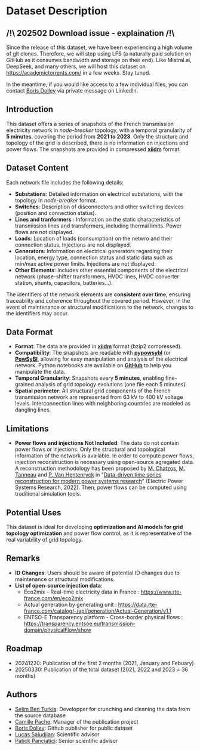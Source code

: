 # Dataset Description

## /!\ 202502 Download issue - explaination /!\

Since the release of this dataset, we have been experiencing a high volume of git clones. Therefore, we will stop using LFS (a naturally paid solution on GitHub as it consumes bandwidth and storage on their end). Like Mistral.ai, DeepSeek, and many others, we will host this dataset on https://academictorrents.com/ in a few weeks. Stay tuned.

In the meantime, if you would like access to a few individual files, you can contact [Boris Dolley](https://fr.linkedin.com/in/boris-dolley-rte) via private message on LinkedIn.

## Introduction

This dataset offers a series of snapshots of the French transmission electricity network in *node-breaker* topology, with a temporal granularity of **5 minutes**, covering the period from **2021 to 2023**. Only the structure and topology of the grid is described, there is no information on injections and power flows. The snapshots are provided in compressed **[xiidm](https://powsybl.readthedocs.io/projects/powsybl-core/en/stable/grid_exchange_formats/iidm/index.html)** format. 

## Dataset Content

Each network file includes the following details:

- **Substations**: Detailed information on electrical substations, with the topology in *node-breaker* format.
- **Switches**: Description of disconnectors and other switching devices (position and connection status).
- **Lines and tranformers** : Information on the static characteristics of transmission lines and transformers, including thermal limits. Power flows are not displayed.
- **Loads**: Location of loads (consumption) on the netwro and their connection status. Injections are not displayed.
- **Generators**: Information on electrical generators regarding their location, energy type, connection status and static data such as min/max active power limits. Injections are not displayed.
- **Other Elements**: Includes other essential components of the electrical network (phase-shifter transformers, HVDC lines, HVDC converter station, shunts, capacitors, batteries...).

The identifiers of the network elements are **consistent over time**, ensuring traceability and coherence throughout the covered period. However, in the event of maintenance or structural modifications to the network, changes to the identifiers may occur.

## Data Format

- **Format**: The data are provided in **[xiidm](https://powsybl.readthedocs.io/projects/powsybl-core/en/stable/grid_exchange_formats/iidm/index.html)** format (bzip2 compressed).
- **Compatibility**: The snapshots are readable with **[pypowsybl](https://github.com/powsybl/pypowsybl)** (or **[PowSyBl](https://powsybl.org)**, allowing for easy manipulation and analysis of the electrical network. Python notebooks are available on **[GitHub](https://github.com/powsybl/pypowsybl-notebooks)** to help you manipulate the data.
- **Temporal Granularity**: Snapshots every **5 minutes**, enabling fine-grained analysis of grid topology evolutions (one file each 5 minutes).
- **Spatial perimeter**: All structural grid components of the French transmission network are represented from 63 kV to 400 kV voltage levels. Interconnection lines with neighboring countries are modeled as dangling lines.

## Limitations

- **Power flows and injections Not Included**: The data do not contain power flows or injections. Only the structural and topological information of the network is available. In order to compute power flows, injection reconstruction is necessary using open-source agregated data. A reconstruction methodology has been proposed by [M. Chatzos](https://www.linkedin.com/in/minas-chatzos-b90164164), [M. Tanneau](https://www.linkedin.com/in/mathieu-tanneau-47937ba9) and [P. Van Hentenryck](https://www.linkedin.com/in/pascal-van-hentenryck-50a5741) in "[Data-driven time series reconstruction for modern power systems research](https://arxiv.org/abs/2110.13772)" (Electric Power Systems Research, 2022). Then, power flows can be computed using traditional simulation tools.

## Potential Uses

This dataset is ideal for developing **optimization and AI models for grid topology optimization** and power flow control, as it is representative of the real variability of grid topology.

## Remarks

- **ID Changes**: Users should be aware of potential ID changes due to maintenance or structural modifications.
- **List of open-source injection data**:
  - Eco2mix - Real-time electricity data in France : https://www.rte-france.com/en/eco2mix
  - Actual generation by generating unit : https://data.rte-france.com/catalog/-/api/generation/Actual-Generation/v1.1 
  - ENTSO-E Transparency platform - Cross-border physical flows : https://transparency.entsoe.eu/transmission-domain/physicalFlow/show
 
## Roadmap

- 20241220: Publication of the first 2 months (2021, January and Febuary)
- 20250330: Publication of the total dataset (2021, 2022 and 2023 = 36 months)

## Authors

- [Selim Ben Turkia](https://fr.linkedin.com/in/selim-ben-turkia-b78614223): Developper for crunching and cleaning the data from the source database
- [Camille Pache](https://fr.linkedin.com/in/camille-pache-289bba60): Manager of the publication project
- [Boris Dolley](https://fr.linkedin.com/in/boris-dolley-rte): Github publisher for public dataset
- [Lucas Saludjian](https://fr.linkedin.com/in/lucas-saludjian-8438181b0): Scientific advisor
- [Patick Panciatici](https://fr.linkedin.com/in/patrick-panciatici-a8a09858): Senior scientific advisor



